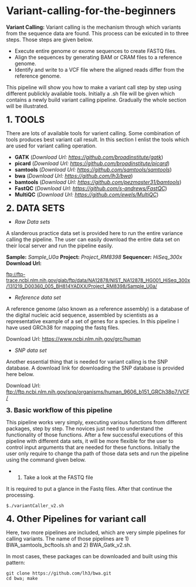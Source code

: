 # Variant-calling-for-the-beginners

**Variant Calling:**
Variant calling is the mechanism through which variants from the sequence data are found. This process can be exicuted in to three steps. Those steps are given below.
+ Execute entire genome or exome sequences to create FASTQ files.
+ Align the sequences by generating BAM or CRAM files to a reference genome.
+ Identify and write to a VCF file where the aligned reads differ from the reference genome.

This pipeline will show you how to make a variant call step by step using different publickly available tools.
Initially a .sh file will be given which contains a newly build variant calling pipeline.
Gradually the whole section will be illustrated.


<font size="5">**1. TOOLS**</font>

There are lots of available tools for varient calling. Some combination of tools produces best variant call result.
In this section I enlist the tools which are used for variant calling operation.

+ **GATK** (*Download Url: https://github.com/broadinstitute/gatk*)
+ **picard** (*Download Url: https://github.com/broadinstitute/picard*)
+ **samtools** (*Download Url: https://github.com/samtools/samtools*)
+ **bwa** (*Download Url: https://github.com/lh3/bwa*)
+ **bamtools** (*Download Url: https://github.com/pezmaster31/bamtools*)
+ **FastQC** (*Download Url: https://github.com/s-andrews/FastQC*)
+ **MultiQC** (*Download Url: https://github.com/ewels/MultiQC*)


<font size="5">**2. DATA SETS**</font>

+ *Raw Data sets*

A slanderous practice data set is provided here to run the entire variance calling the pipeline. The user can easily download the entire data set on their local server and run the pipeline easily.

 **Sample:** *Sample_U0a*
 **Project:** *Project_RM8398*
 **Sequencer:** *HiSeq_300x*
 **Download Url:** 

<font size="2">ftp://ftp-trace.ncbi.nlm.nih.gov/giab/ftp/data/NA12878/NIST_NA12878_HG001_HiSeq_300x/131219_D00360_005_BH814YADXX/Project_RM8398/Sample_U0a/</font>


+ *Reference data set*

A reference genome (also known as a reference assembly) is a database of the digital nucleic acid sequence, assembled by scientists as a representative example of a set of genes for a species. In this pipeline I have used GRCh38 for mapping the fastq files.

Download Url: https://www.ncbi.nlm.nih.gov/grc/human


+ *SNP data set*

Another essential thing that is needed for variant calling is the SNP database. A download link for downloading the SNP database is provided here below. 

Download Url: ftp://ftp.ncbi.nlm.nih.gov/snp/organisms/human_9606_b151_GRCh38p7/VCF/


<font size="4">**3. Basic workflow of this pipeline**</font>

This pipeline works very simply, executing various functions from different packages, step by step. The novices just need to understand the functionality of those functions. After a few successful executions of this pipeline with different data sets, it will be more flexible for the user to control input arguments that are needed for these functions. Initially the user only require to change tha path of those data sets and run the pipeline using the command given below.

+ 1. Take a look at the FASTQ file

It is required to put a glance in the Fastq files. After that continue the processing. 

~~~
$./variantCaller_v2.sh
~~~


<font size="5">**4. Other Pipelines for variant call**</font>

Here, two more pipelines are included, which are very simple pipelines for calling variants.
The name of those pipelines are 1) BWA_samtools_bcftools.sh and 2) BWA_Gatk_v2.sh.


In most cases, these packages can be downloaded and built using this pattern:

~~~
git clone https://github.com/lh3/bwa.git 
cd bwa; make
~~~
